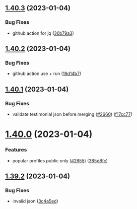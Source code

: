 ## [1.40.3](https://github.com/EddieHubCommunity/LinkFree/compare/v1.40.2...v1.40.3) (2023-01-04)


### Bug Fixes

* github action for jq ([30b79a3](https://github.com/EddieHubCommunity/LinkFree/commit/30b79a3685339e54fc9495254b1aa575f14f6225))



## [1.40.2](https://github.com/EddieHubCommunity/LinkFree/compare/v1.40.1...v1.40.2) (2023-01-04)


### Bug Fixes

* github action use + run ([19d14b7](https://github.com/EddieHubCommunity/LinkFree/commit/19d14b7878d38dfcf967b9f2f869d70d29609d06))



## [1.40.1](https://github.com/EddieHubCommunity/LinkFree/compare/v1.40.0...v1.40.1) (2023-01-04)


### Bug Fixes

* validate testimonial json before merging ([#2660](https://github.com/EddieHubCommunity/LinkFree/issues/2660)) ([f17cc77](https://github.com/EddieHubCommunity/LinkFree/commit/f17cc77abe3ac0b4cdeb19d6decdfd61c052f349))



# [1.40.0](https://github.com/EddieHubCommunity/LinkFree/compare/v1.39.2...v1.40.0) (2023-01-04)


### Features

* popular profiles public only ([#2655](https://github.com/EddieHubCommunity/LinkFree/issues/2655)) ([385d8fc](https://github.com/EddieHubCommunity/LinkFree/commit/385d8fc1927cddecd30b6066eb28d6f19e4cf943))



## [1.39.2](https://github.com/EddieHubCommunity/LinkFree/compare/v1.39.1...v1.39.2) (2023-01-04)


### Bug Fixes

* invalid json ([3c4a5ed](https://github.com/EddieHubCommunity/LinkFree/commit/3c4a5edfb56288169e86230cb1eccc7b711d3493))



